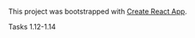 This project was bootstrapped with [Create React App](https://github.com/facebookincubator/create-react-app).

Tasks 1.12-1.14